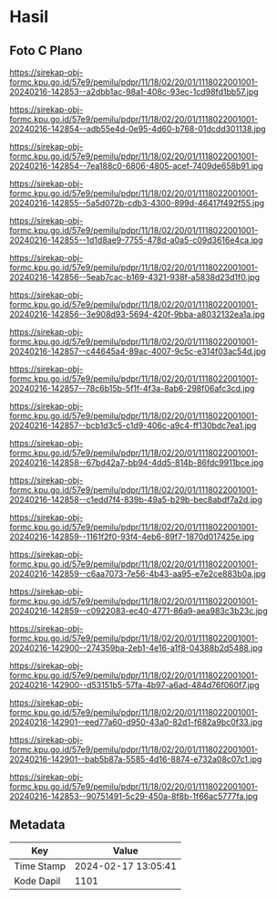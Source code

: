 # Hasil

## Foto C Plano

https://sirekap-obj-formc.kpu.go.id/57e9/pemilu/pdpr/11/18/02/20/01/1118022001001-20240216-142853--a2dbb1ac-98a1-408c-93ec-1cd98fd1bb57.jpg

https://sirekap-obj-formc.kpu.go.id/57e9/pemilu/pdpr/11/18/02/20/01/1118022001001-20240216-142854--adb55e4d-0e95-4d60-b768-01dcdd301138.jpg

https://sirekap-obj-formc.kpu.go.id/57e9/pemilu/pdpr/11/18/02/20/01/1118022001001-20240216-142854--7ea188c0-6806-4805-acef-7409de658b91.jpg

https://sirekap-obj-formc.kpu.go.id/57e9/pemilu/pdpr/11/18/02/20/01/1118022001001-20240216-142855--5a5d072b-cdb3-4300-899d-46417f492f55.jpg

https://sirekap-obj-formc.kpu.go.id/57e9/pemilu/pdpr/11/18/02/20/01/1118022001001-20240216-142855--1d1d8ae9-7755-478d-a0a5-c09d3616e4ca.jpg

https://sirekap-obj-formc.kpu.go.id/57e9/pemilu/pdpr/11/18/02/20/01/1118022001001-20240216-142856--5eab7cac-b169-4321-938f-a5838d23d1f0.jpg

https://sirekap-obj-formc.kpu.go.id/57e9/pemilu/pdpr/11/18/02/20/01/1118022001001-20240216-142856--3e908d93-5694-420f-9bba-a8032132ea1a.jpg

https://sirekap-obj-formc.kpu.go.id/57e9/pemilu/pdpr/11/18/02/20/01/1118022001001-20240216-142857--c44645a4-89ac-4007-9c5c-e314f03ac54d.jpg

https://sirekap-obj-formc.kpu.go.id/57e9/pemilu/pdpr/11/18/02/20/01/1118022001001-20240216-142857--78c6b15b-5f1f-4f3a-8ab6-298f06afc3cd.jpg

https://sirekap-obj-formc.kpu.go.id/57e9/pemilu/pdpr/11/18/02/20/01/1118022001001-20240216-142857--bcb1d3c5-c1d9-406c-a9c4-ff130bdc7ea1.jpg

https://sirekap-obj-formc.kpu.go.id/57e9/pemilu/pdpr/11/18/02/20/01/1118022001001-20240216-142858--67bd42a7-bb94-4dd5-814b-86fdc9911bce.jpg

https://sirekap-obj-formc.kpu.go.id/57e9/pemilu/pdpr/11/18/02/20/01/1118022001001-20240216-142858--c1edd7f4-839b-49a5-b29b-bec8abdf7a2d.jpg

https://sirekap-obj-formc.kpu.go.id/57e9/pemilu/pdpr/11/18/02/20/01/1118022001001-20240216-142859--1161f2f0-93f4-4eb6-89f7-1870d017425e.jpg

https://sirekap-obj-formc.kpu.go.id/57e9/pemilu/pdpr/11/18/02/20/01/1118022001001-20240216-142859--c6aa7073-7e56-4b43-aa95-e7e2ce883b0a.jpg

https://sirekap-obj-formc.kpu.go.id/57e9/pemilu/pdpr/11/18/02/20/01/1118022001001-20240216-142859--c0922083-ec40-4771-86a9-aea983c3b23c.jpg

https://sirekap-obj-formc.kpu.go.id/57e9/pemilu/pdpr/11/18/02/20/01/1118022001001-20240216-142900--274359ba-2eb1-4e16-a1f8-04388b2d5488.jpg

https://sirekap-obj-formc.kpu.go.id/57e9/pemilu/pdpr/11/18/02/20/01/1118022001001-20240216-142900--d53151b5-57fa-4b97-a6ad-484d76f060f7.jpg

https://sirekap-obj-formc.kpu.go.id/57e9/pemilu/pdpr/11/18/02/20/01/1118022001001-20240216-142901--eed77a60-d950-43a0-82d1-f682a9bc0f33.jpg

https://sirekap-obj-formc.kpu.go.id/57e9/pemilu/pdpr/11/18/02/20/01/1118022001001-20240216-142901--bab5b87a-5585-4d16-8874-e732a08c07c1.jpg

https://sirekap-obj-formc.kpu.go.id/57e9/pemilu/pdpr/11/18/02/20/01/1118022001001-20240216-142853--90751491-5c29-450a-8f8b-1f66ac5777fa.jpg


## Metadata

| Key        | Value               |
| ---------- | ------------------- |
| Time Stamp | 2024-02-17 13:05:41 |
| Kode Dapil | 1101                |



